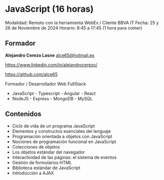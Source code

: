 # JavaScript (16 horas)

Modalidad: Remoto con la herramienta WebEx / Cliente BBVA IT
Fecha: 25 y 26 de Noviembre de 2024
Horario: 8:45 a 17:45 (1 hora para comer)

## Formador

**Alejandro Cerezo Lasne** <alce65@hotmail.es>

<https://www.linkedin.com/in/alejandrocerezo/>

<https://github.com/alce65>

Formador / Desarrollador Web FullStack

- JavaScript - Typescript - Angular - React
- NodeJS - Express - MongoDB - MySQL

## Contenidos

- Ciclo de vida de un programa JavaScript
- Elementos y constructos esenciales del lenguaje
- Programación orientada a objetos con JavaScript
- Nociones de programación funcional en JavaScript
- Colecciones de objetos
- Los objetos estándar del navegador
- Interactividad de las páginas: el sistema de eventos
- Gestión de formularios HTML
- Biblioteca estándar de JavaScript
- Introducción a AJAX
